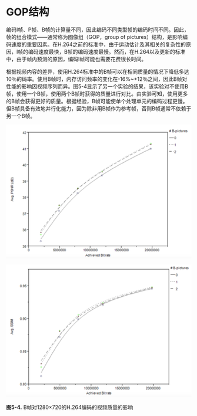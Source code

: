 # GOP结构
编码I帧、P帧、B帧的计算量不同，因此编码不同类型帧的编码时间不同。因此，帧的组合模式——通常称为图像组（GOP，group of pictures）结构，是影响编码速度的重要因素。在H.264之前的标准中，由于运动估计及其相关的复杂性的原因，I帧的编码速度最快，B帧的编码速度最慢。然而，在H.264以及更新的标准中，由于帧内预测的原因，编码I帧可能也需要花费很长时间。

根据视频内容的差异，使用H.264标准中的B帧可以在相同质量的情况下降低多达10％的码率。使用B帧时，内存访问频率的变化在-16%~+12％之间，因此B帧对性能的影响因视频序列而异。图5-4显示了另一个实验的结果，该实验对不使用B帧，使用一个B帧，使用两个B帧时获得的质量进行对比。由实验可知，使用更多的B帧会获得更好的质量。根据经验，B帧可能使单个处理单元的编码过程更慢。但B帧具备有效地并行化能力，因为除非用B帧作为参考帧，否则B帧通常不依赖于另一个B帧。

![](../images/5_4_1.png)

![](../images/5_4_2.png)

**图5-4.** B帧对1280×720的H.264编码的视频质量的影响